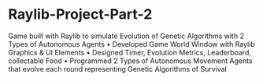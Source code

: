 # Raylib-Project-Part-2
Game built with Raylib to simulate Evolution of Genetic Algorithms with 2 Types of Autonomous Agents
•	Developed Game World Window with Raylib Graphics & UI Elements
•	Designed Timer, Evolution Metrics, Leaderboard, collectable Food
•	Programmed 2 Types of Autonomous Movement Agents that evolve each round representing Genetic Algorithms of Survival
